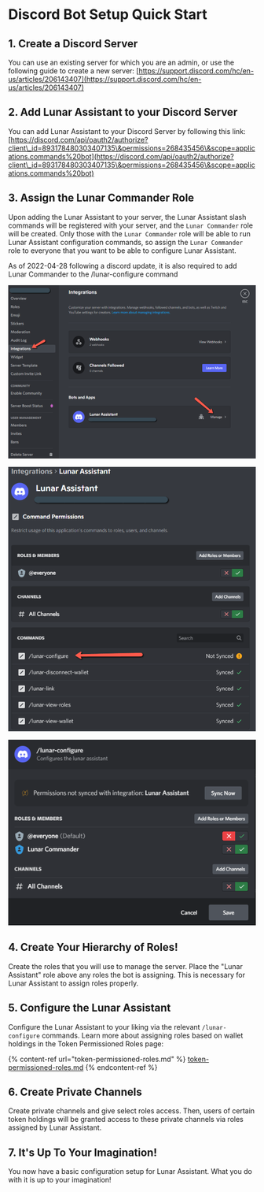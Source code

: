 # Discord Bot Setup Quick Start

## 1. Create a Discord Server

You can use an existing server for which you are an admin, or use the following guide to create a new server: [https://support.discord.com/hc/en-us/articles/206143407](https://support.discord.com/hc/en-us/articles/206143407)

## 2. Add Lunar Assistant to your Discord Server

You can add Lunar Assistant to your Discord Server by following this link: [https://discord.com/api/oauth2/authorize?client\_id=893178480303407135\&permissions=268435456\&scope=applications.commands%20bot](https://discord.com/api/oauth2/authorize?client\_id=893178480303407135\&permissions=268435456\&scope=applications.commands%20bot)

## 3. Assign the Lunar Commander Role

Upon adding the Lunar Assistant to your server, the Lunar Assistant slash commands will be registered with your server, and the `Lunar Commander` role will be created. Only those with the `Lunar Commander` role will be able to run Lunar Assistant configuration commands, so assign the `Lunar Commander` role to everyone that you want to be able to configure Lunar Assistant.

As of 2022-04-28 following a discord update, it is also required to add Lunar Commander to the /lunar-configure command

![](../../.gitbook/assets/image.png)

![](<../../.gitbook/assets/image (3).png>)

&#x20;![](<../../.gitbook/assets/image (1).png>)

## 4. Create Your Hierarchy of Roles!&#x20;

Create the roles that you will use to manage the server. Place the "Lunar Assistant" role above any roles the bot is assigning. This is necessary for Lunar Assistant to assign roles properly.

## 5. Configure the Lunar Assistant&#x20;

Configure the Lunar Assistant to your liking via the relevant `/lunar-configure` commands. Learn more about assigning roles based on wallet holdings in the Token Permissioned Roles page:

{% content-ref url="token-permissioned-roles.md" %}
[token-permissioned-roles.md](token-permissioned-roles.md)
{% endcontent-ref %}

## 6. Create Private Channels

Create private channels and give select roles access. Then, users of certain token holdings will be granted access to these private channels via roles assigned by Lunar Assistant.

## 7. It's Up To Your Imagination!

You now have a basic configuration setup for Lunar Assistant. What you do with it is up to your imagination!

